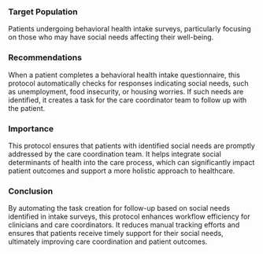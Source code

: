 ### Target Population
Patients undergoing behavioral health intake surveys, particularly focusing on those who may have social needs affecting their well-being.
### Recommendations
When a patient completes a behavioral health intake questionnaire, this protocol automatically checks for responses indicating social needs, such as unemployment, food insecurity, or housing worries. If such needs are identified, it creates a task for the care coordinator team to follow up with the patient.
### Importance
This protocol ensures that patients with identified social needs are promptly addressed by the care coordination team. It helps integrate social determinants of health into the care process, which can significantly impact patient outcomes and support a more holistic approach to healthcare.
### Conclusion
By automating the task creation for follow-up based on social needs identified in intake surveys, this protocol enhances workflow efficiency for clinicians and care coordinators. It reduces manual tracking efforts and ensures that patients receive timely support for their social needs, ultimately improving care coordination and patient outcomes.
